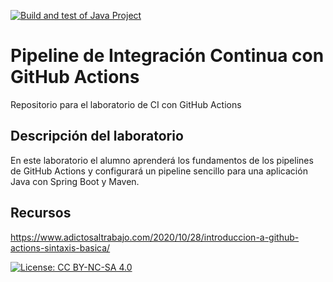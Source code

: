 [![Build and test of Java Project](https://github.com/ETSISI-EMS/ems2024-lab-1-3-ci-github-actions-Oscar-Blasco/actions/workflows/main.yml/badge.svg)](https://github.com/ETSISI-EMS/ems2024-lab-1-3-ci-github-actions-Oscar-Blasco/actions/workflows/main.yml)

# Pipeline de Integración Continua con GitHub Actions

Repositorio para el laboratorio de CI con GitHub Actions

## Descripción del laboratorio

En este laboratorio el alumno aprenderá los fundamentos de los pipelines de GitHub Actions y configurará un pipeline
sencillo para una aplicación Java con Spring Boot y Maven. 

## Recursos
https://www.adictosaltrabajo.com/2020/10/28/introduccion-a-github-actions-sintaxis-basica/

[![License: CC BY-NC-SA 4.0](https://img.shields.io/badge/License-CC_BY--NC--SA_4.0-lightgrey.svg)](https://creativecommons.org/licenses/by-nc-sa/4.0/)
